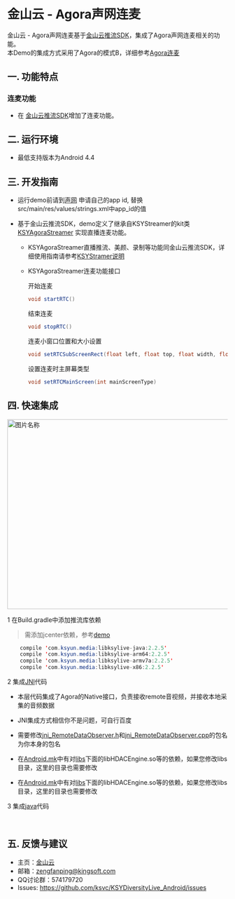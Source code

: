 # 金山云 - Agora声网连麦

金山云 - Agora声网连麦基于[金山云推流SDK](https://github.com/ksvc/KSYStreamer_Android)，集成了Agora声网连麦相关的功能。  
本Demo的集成方式采用了Agora的模式B，详细参考[Agora连麦](https://docs.agora.io/cn/user_guide/live_broadcast/host_in.html)

## 一. 功能特点

### 连麦功能
* 在 [金山云推流SDK](https://github.com/ksvc/KSYStreamer_Android)增加了连麦功能。

## 二. 运行环境

* 最低支持版本为Android 4.4

## 三. 开发指南

* 运行demo前请到[声网](https://dashboard.agora.io) 申请自己的app id,
  替换src/main/res/values/strings.xml中app_id的值

* 基于金山云推流SDK，demo定义了继承自KSYStreamer的kit类[KSYAgoraStreamer](https://github.com/ksvc/KSYDiversityLive_Android/blob/master/Agora/demo/src/main/java/com/ksyun/media/agora/kit/KSYAgoraStreamer.java)
实现直播连麦功能。
  - KSYAgoraStreamer直播推流、美颜、录制等功能同金山云推流SDK，详细使用指南请参考[KSYStramer说明](https://github.com/ksvc/KSYStreamer_Android/wiki)
  - KSYAgoraStreamer连麦功能接口

      开始连麦
      ```java
      void startRTC()
      ```

      结束连麦
      ```java
      void stopRTC()
      ```

      连麦小窗口位置和大小设置
      ```java
      void setRTCSubScreenRect(float left, float top, float width, float height, int mode)
      ```

      设置连麦时主屏幕类型
      ```java
      void setRTCMainScreen(int mainScreenType)
      ```
## 四. 快速集成  
<img src="https://raw.githubusercontent.com/wiki/ksvc/KSYDiversityLive_Android/images/agoraclass.png" width = "559.5" height = "433" alt="图片名称" align=center />

1 在Build.gradle中添加推流库依赖
>需添加jcenter依赖，参考[demo](https://github.com/ksvc/KSYDiversityLive_Android/blob/master/Agora/build.gradle)
```java
    compile 'com.ksyun.media:libksylive-java:2.2.5'
    compile 'com.ksyun.media:libksylive-arm64:2.2.5'
    compile 'com.ksyun.media:libksylive-armv7a:2.2.5'
    compile 'com.ksyun.media:libksylive-x86:2.2.5'
```
2 集成[JNI](https://github.com/ksvc/KSYDiversityLive_Android/tree/master/Agora/demo/src/main/jni)代码
* 本层代码集成了Agora的Native接口，负责接收remote音视频，并接收本地采集的音频数据
* JNI集成方式相信你不是问题，可自行百度
* 需要修改[jni_RemoteDataObserver.h](https://github.com/ksvc/KSYDiversityLive_Android/blob/master/Agora/demo/src/main/jni/jni_RemoteDataObserver.h)和[jni_RemoteDataObserver.cpp](https://github.com/ksvc/KSYDiversityLive_Android/blob/master/Agora/demo/src/main/jni/jni_RemoteDataObserver.cpp)的包名为你本身的包名

* 在[Android.mk](https://github.com/ksvc/KSYDiversityLive_Android/blob/master/Agora/demo/src/main/jni/Android.mk)中有对[libs](https://github.com/ksvc/KSYDiversityLive_Android/tree/master/Agora/demo/libs)下面的libHDACEngine.so等的依赖，如果您修改libs目录，这里的目录也需要修改  

* 在[Android.mk](https://github.com/ksvc/KSYDiversityLive_Android/blob/master/Agora/demo/src/main/jni/Android.mk)中有对[libs](https://github.com/ksvc/KSYDiversityLive_Android/tree/master/Agora/demo/libs)下面的libHDACEngine.so等的依赖，如果您修改libs目录，这里的目录也需要修改  

3 集成[java](https://github.com/ksvc/KSYDiversityLive_Android/tree/master/Agora/demo/src/main/java/com/ksyun/media/diversity/agorastreamer/agora)代码

           
## 五. 反馈与建议
- 主页：[金山云](http://www.ksyun.com/)
- 邮箱：<zengfanping@kingsoft.com>
- QQ讨论群：574179720
- Issues: <https://github.com/ksvc/KSYDiversityLive_Android/issues>

